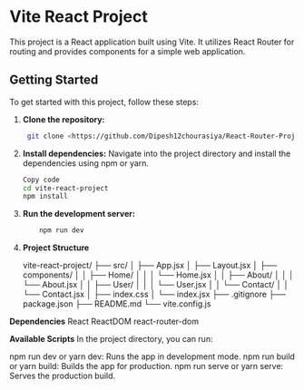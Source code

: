 # Vite React Project

This project is a React application built using Vite. It utilizes React Router for routing and provides components for a simple web application.

## Getting Started

To get started with this project, follow these steps:

1. **Clone the repository:**  
   ```bash
    git clone <https://github.com/Dipesh12chourasiya/React-Router-Project.git>


2. **Install dependencies:**
Navigate into the project directory and install the dependencies using npm or yarn.

    ```bash
    Copy code
    cd vite-react-project
    npm install
    ```

3. **Run the development server:**

    ```bash
        npm run dev
    ```

4. **Project Structure**
 
    vite-react-project/
    ├── src/
    │   ├── App.jsx
    │   ├── Layout.jsx
    │   ├── components/
    │   │   ├── Home/
    │   │   │   └── Home.jsx
    │   │   ├── About/
    │   │   │   └── About.jsx
    │   │   ├── User/
    │   │   │   └── User.jsx
    │   │   └── Contact/
    │   │       └── Contact.jsx
    │   ├── index.css
    │   └── index.jsx
    ├── .gitignore
    ├── package.json
    ├── README.md
    └── vite.config.js


**Dependencies**
React
ReactDOM
react-router-dom


**Available Scripts**
In the project directory, you can run:

npm run dev or yarn dev: Runs the app in development mode.
npm run build or yarn build: Builds the app for production.
npm run serve or yarn serve: Serves the production build.


